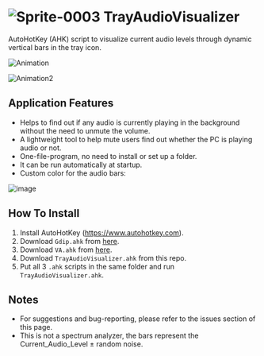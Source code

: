 
# ![Sprite-0003](https://user-images.githubusercontent.com/41299807/179816059-ee64df15-9f64-4798-b268-62bbf79e1376.png) TrayAudioVisualizer
AutoHotKey (AHK) script to visualize current audio levels through dynamic vertical bars in the tray icon.

![Animation](https://user-images.githubusercontent.com/41299807/179812864-d4cb2667-3def-4435-8302-82d6bafc95b8.gif)

![Animation2](https://user-images.githubusercontent.com/41299807/179813181-9edc23e3-dc02-4ae0-b78b-920e1bc1cec8.gif)

## Application Features
- Helps to find out if any audio is currently playing in the background without the need to unmute the volume.
- A lightweight tool to help mute users find out whether the PC is playing audio or not.
- One-file-program, no need to install or set up a folder.
- It can be run automatically at startup.
- Custom color for the audio bars:

![image](https://user-images.githubusercontent.com/41299807/179814079-ca57247a-5509-4bb5-9af5-5ffeaff920cb.png)


## How To Install
1. Install AutoHotKey (https://www.autohotkey.com).
2. Download `Gdip.ahk` from [here](https://github.com/tariqporter/Gdip/blob/master/Gdip.ahk).
3. Download `VA.ahk` from [here](https://github.com/SaifAqqad/VA.ahk/blob/master/VA.ahk).
4. Download `TrayAudioVisualizer.ahk` from this repo.
5. Put all 3 `.ahk` scripts in the same folder and run `TrayAudioVisualizer.ahk`.

## Notes
- For suggestions and bug-reporting, please refer to the issues section of this page.
- This is not a spectrum analyzer, the bars represent the Current_Audio_Level $\pm$ random noise.
